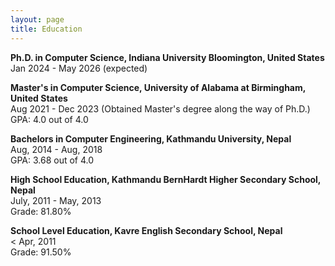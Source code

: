 ```yaml
---
layout: page
title: Education
---
```

<div class="media">
    <div class="media-body">
       <p class="media-heading">
          <strong>Ph.D. in Computer Science, Indiana University Bloomington, United States</strong><br />
          Jan 2024 - May 2026 (expected)<br />
       </p>
    </div>
</div>
<div class="media">
    <div class="media-body">
       <p class="media-heading">
          <strong>Master's in Computer Science, University of Alabama at Birmingham, United States</strong><br />
          Aug 2021 - Dec 2023 (Obtained Master's degree along the way of Ph.D.)<br />
          GPA: 4.0 out of 4.0
       </p>
    </div>
</div>
<div class="media">
    <div class="media-body">
       <p class="media-heading">
          <strong>Bachelors in Computer Engineering, Kathmandu University, Nepal</strong><br />
          Aug, 2014 - Aug, 2018<br />
            GPA: 3.68 out of 4.0
       </p>
    </div>
</div>
<div class="media">
    <div class="media-body">
       <p class="media-heading">
          <strong>High School Education, Kathmandu BernHardt Higher Secondary School, Nepal</strong><br />
          July, 2011 - May, 2013 <br />
           Grade: 81.80%
       </p>
    </div>
</div>
<div class="media">
    <div class="media-body">
       <p class="media-heading">
          <strong>School Level Education, Kavre English Secondary School, Nepal</strong><br />
          < Apr, 2011 <br />
           Grade: 91.50% <br />
          </p>
    </div>
</div>
